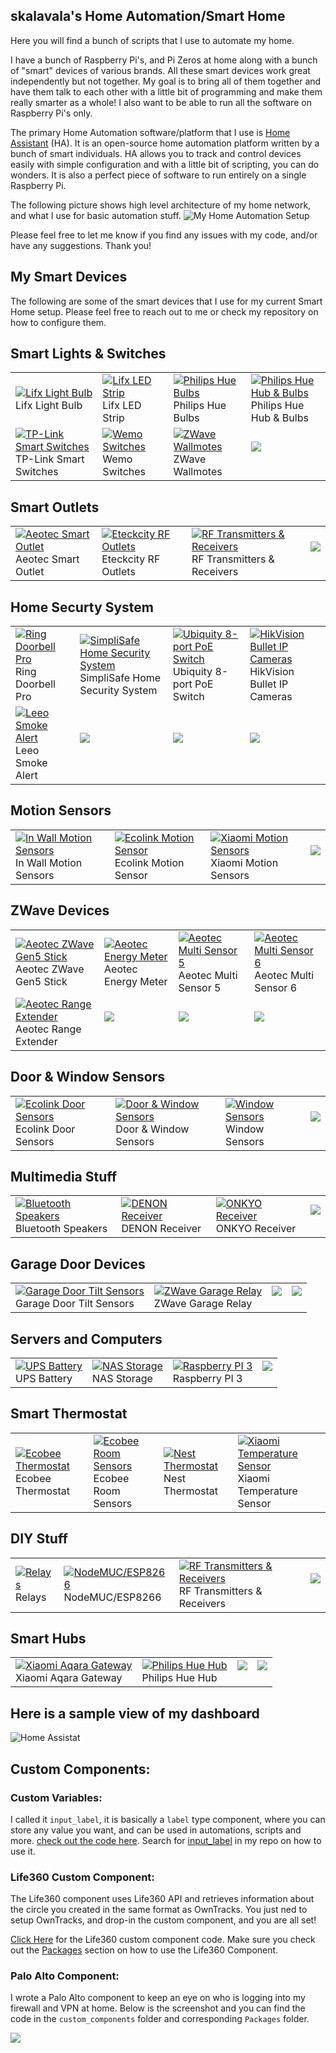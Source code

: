 ## skalavala's Home Automation/Smart Home

Here you will find a bunch of scripts that I use to automate my home.

I have a bunch of Raspberry Pi's, and Pi Zeros at home along with a bunch of "smart" devices of various brands. All these smart devices work great independently but not together. My goal is to bring all of them together and have them talk to each other with a little bit of programming and make them really smarter as a whole! I also want to be able to run all the software on Raspberry Pi's only.

The primary Home Automation software/platform that I use is [Home Assistant](https://home-assistant.io/) (HA). It is an open-source home automation platform written by a bunch of smart individuals. HA allows you to track and control devices easily with simple configuration and with a little bit of scripting, you can do wonders. It is also a perfect piece of software to run entirely on a single Raspberry Pi.

The following picture shows high level architecture of my home network, and what I use for basic automation stuff.
![My Home Automation Setup](https://raw.githubusercontent.com/skalavala/skalavala.github.io/master/images/smart-home.jpg)

Please feel free to let me know if you find any issues with my code, and/or have any suggestions. Thank you!

## My Smart Devices

<p>
The following are some of the smart devices that I use for my current Smart Home setup. Please feel free to reach out to me or check my repository on how to configure them.
</p>
<h2>Smart Lights & Switches</h2>
<TABLE>
<TR>
    <TD>
    <a href="http://amzn.to/2pTWaNm"><img src="https://raw.githubusercontent.com/skalavala/skalavala.github.io/master/images/lifx-bulb.jpg" alt="Lifx Light Bulb" /></a><br/>
        Lifx Light Bulb
    </TD>
    <TD>
    <a href="http://amzn.to/2DI7i4P"><img src="https://raw.githubusercontent.com/skalavala/skalavala.github.io/master/images/lifx-led-strip.jpg" alt="Lifx LED Strip" /></a><br/>
        Lifx LED Strip
    </TD>
    <TD>
    <a href="http://amzn.to/2DLfuBi"><img src="https://raw.githubusercontent.com/skalavala/skalavala.github.io/master/images/philips-hue-bulbs.jpg" alt="Philips Hue Bulbs" /></a><br/>
        Philips Hue Bulbs
    </TD>
    <TD>
    <a href="http://amzn.to/2mH7bi8"><img src="https://raw.githubusercontent.com/skalavala/skalavala.github.io/master/images/philips-hue-hub.jpg" alt="Philips Hue Hub & Bulbs" /></a><br/>
        Philips Hue Hub & Bulbs
    </TD>
</TR>
<TR>
    <TD>
    <a href="http://amzn.to/2qeilPx"><img src="https://raw.githubusercontent.com/skalavala/skalavala.github.io/master/images/tplink-smart-switches.jpg" alt="TP-Link Smart Switches" /></a><br/>
        TP-Link Smart Switches
    </TD>
    <TD>
    <a href="http://amzn.to/2pairYc"><img src="https://raw.githubusercontent.com/skalavala/skalavala.github.io/master/images/wemo-light-switches.jpg" alt="Wemo Switches" /></a><br/>
        Wemo Switches
    </TD>
    <TD>
    <a href="http://amzn.to/2DK11G5"><img src="https://raw.githubusercontent.com/skalavala/skalavala.github.io/master/images/wall-mote.jpg" alt="ZWave Wallmotes" /></a><br/>
        ZWave Wallmotes
    </TD>
    <TD><img src="https://raw.githubusercontent.com/skalavala/skalavala.github.io/master/images/blank.jpg"/><br/>&nbsp;</TD>
</TR>
</TABLE>
<h2>Smart Outlets</h2>
<TABLE>
<TR>
    <TD>
    <a href="http://amzn.to/2FKtegl"><img src="https://raw.githubusercontent.com/skalavala/skalavala.github.io/master/images/aeltec-smart-outlet.jpg" alt="Aeotec Smart Outlet" /></a><br/>
        Aeotec Smart Outlet
    </TD>
    <TD>
    <a href="http://amzn.to/2pTIDFA"><img src="https://raw.githubusercontent.com/skalavala/skalavala.github.io/master/images/eteccity-rf-outlets.jpg" alt="Eteckcity RF Outlets" /></a><br/>
        Eteckcity RF Outlets
    </TD>
    <TD>
    <a href="http://amzn.to/2qe8PMo"><img src="https://raw.githubusercontent.com/skalavala/skalavala.github.io/master/images/rf-transeivers.jpg" alt="RF Transmitters & Receivers" /></a><br/>
        RF Transmitters & Receivers
    </TD>
    <TD><img src="https://raw.githubusercontent.com/skalavala/skalavala.github.io/master/images/blank.jpg"/><br/>&nbsp;</TD>
</TR>
</TABLE>
<h2>Home Securty System</h2>
<TABLE>
<TR>
    <TD>
    <a href="http://amzn.to/2pVmS6y"><img src="https://raw.githubusercontent.com/skalavala/skalavala.github.io/master/images/ring-doorbell-pro.jpg" alt="Ring Doorbell Pro" /></a><br/>
        Ring Doorbell Pro
    </TD>
    <TD>
    <a href="http://amzn.to/2pTIpyv"><img src="https://raw.githubusercontent.com/skalavala/skalavala.github.io/master/images/simplisafe-home-security.jpg" alt="SimpliSafe Home Security System" /></a><br/>
        SimpliSafe Home Security System
    </TD>
    <TD>
    <a href="http://amzn.to/2uOJxSX"><img src="https://raw.githubusercontent.com/skalavala/skalavala.github.io/master/images/ubiquity-poe-switch.jpg" alt="Ubiquity 8-port PoE Switch" /></a><br/>
        Ubiquity 8-port PoE Switch
    </TD>
    <TD>
    <a href="http://amzn.to/2suiPhT"><img src="https://raw.githubusercontent.com/skalavala/skalavala.github.io/master/images/hikvision-bullet-cameras.jpg" alt="HikVision Bullet IP Cameras" /></a><br/>
        HikVision Bullet IP Cameras
    </TD>
</TR>
<TR>
    <TD>
    <a href="http://amzn.to/2papVuj"><img src="https://raw.githubusercontent.com/skalavala/skalavala.github.io/master/images/leeo-smoke-alert.jpg" alt="Leeo Smoke Alert" /></a><br/>
        Leeo Smoke Alert
    </TD>
    <TD><img src="https://raw.githubusercontent.com/skalavala/skalavala.github.io/master/images/blank.jpg"/><br/>&nbsp;</TD>
    <TD><img src="https://raw.githubusercontent.com/skalavala/skalavala.github.io/master/images/blank.jpg"/><br/>&nbsp;</TD>
    <TD><img src="https://raw.githubusercontent.com/skalavala/skalavala.github.io/master/images/blank.jpg"/><br/>&nbsp;</TD>
</TR>
</TABLE>
<h2>Motion Sensors</h2>
<TABLE>
<TR>
    <TD>
    <a href="http://amzn.to/2pV6SkH"><img src="https://raw.githubusercontent.com/skalavala/skalavala.github.io/master/images/in-wall-motion-sensors.jpg" alt="In Wall Motion Sensors" /></a><br/>
        In Wall Motion Sensors
    </TD>
    <TD>
    <a href="http://amzn.to/2DI5TeJ"><img src="https://raw.githubusercontent.com/skalavala/skalavala.github.io/master/images/ecolink-motion-sensors.jpg" alt="Ecolink Motion Sensor" /></a><br/>
        Ecolink Motion Sensor
    </TD>
    <TD>
    <a href="http://amzn.to/2DKO7aN"><img src="https://raw.githubusercontent.com/skalavala/skalavala.github.io/master/images/xiaomi-motion-sensor.jpg" alt="Xiaomi Motion Sensors" /></a><br/>
        Xiaomi Motion Sensors
    </TD>
    <TD><img src="https://raw.githubusercontent.com/skalavala/skalavala.github.io/master/images/blank.jpg"/><br/>&nbsp;</TD>
</TR>
</TABLE>
<h2>ZWave Devices</h2>
<TABLE>
<TR>
    <TD>
    <a href="http://amzn.to/2pa9uhO"><img src="https://raw.githubusercontent.com/skalavala/skalavala.github.io/master/images/aeltec-zwave-stick.jpg" alt="Aeotec ZWave Gen5 Stick" /></a><br/>
        Aeotec ZWave Gen5 Stick
    </TD>
    <TD>
    <a href="http://amzn.to/2DKyxvU"><img src="https://raw.githubusercontent.com/skalavala/skalavala.github.io/master/images/aeotec-energy-meter.jpg" alt="Aeotec Energy Meter" /></a><br/>
        Aeotec Energy Meter
    </TD>
    <TD>
    <a href="http://amzn.to/2qdYUqa"><img src="https://raw.githubusercontent.com/skalavala/skalavala.github.io/master/images/aeotec-multi-sensor.jpg" alt="Aeotec Multi Sensor 5" /></a><br/>
        Aeotec Multi Sensor 5
    </TD>
    <TD>
    <a href="http://amzn.to/2pV5yOT"><img src="https://raw.githubusercontent.com/skalavala/skalavala.github.io/master/images/aeotec-multi-sensor6.jpg" alt="Aeotec Multi Sensor 6" /></a><br/>
        Aeotec Multi Sensor 6
    </TD>
</TR>
<TR>
    <TD>
    <a href="http://amzn.to/2DKz7cK"><img src="https://raw.githubusercontent.com/skalavala/skalavala.github.io/master/images/range-extender.jpg" alt="Aeotec Range Extender" /></a><br/>
        Aeotec Range Extender
    </TD>
    <TD><img src="https://raw.githubusercontent.com/skalavala/skalavala.github.io/master/images/blank.jpg"/><br/>&nbsp;</TD>
    <TD><img src="https://raw.githubusercontent.com/skalavala/skalavala.github.io/master/images/blank.jpg"/><br/>&nbsp;</TD>
    <TD><img src="https://raw.githubusercontent.com/skalavala/skalavala.github.io/master/images/blank.jpg"/><br/>&nbsp;</TD>
</TR>
</TABLE>
<h2>Door & Window Sensors</h2>
<TABLE>
<TR>
    <TD>
    <a href="http://amzn.to/2DKYfjJ"><img src="https://raw.githubusercontent.com/skalavala/skalavala.github.io/master/images/door-sensors.jpg" alt="Ecolink Door Sensors" /></a><br/>
        Ecolink Door Sensors
    </TD>
    <TD>
    <a href="http://amzn.to/2DKzHHM"><img src="https://raw.githubusercontent.com/skalavala/skalavala.github.io/master/images/door-window-sensors.jpg" alt="Door & Window Sensors" /></a><br/>
        Door & Window Sensors
    </TD>
    <TD>
    <a href="http://amzn.to/2FLRnTI"><img src="https://raw.githubusercontent.com/skalavala/skalavala.github.io/master/images/window-sensor.jpg" alt="Window Sensors" /></a><br/>
        Window Sensors
    </TD>
    <TD><img src="https://raw.githubusercontent.com/skalavala/skalavala.github.io/master/images/blank.jpg"/><br/>&nbsp;</TD>
</TR>
</TABLE>
<h2>Multimedia Stuff</h2>
<TABLE>
<TR>
    <TD>
    <a href="http://amzn.to/2pU2V1Y"><img src="https://raw.githubusercontent.com/skalavala/skalavala.github.io/master/images/bluetooth-speaker.jpg" alt="Bluetooth Speakers" /></a><br/>
        Bluetooth Speakers
    </TD>
    <TD>
    <a href="http://amzn.to/2tVYN4b"><img src="https://raw.githubusercontent.com/skalavala/skalavala.github.io/master/images/denon-receiver.jpg" alt="DENON Receiver" /></a><br/>
        DENON Receiver
    </TD>
    <TD>
    <a href="http://amzn.to/2tVYN4b"><img src="https://raw.githubusercontent.com/skalavala/skalavala.github.io/master/images/denon-receiver.jpg" alt="ONKYO Receiver" /></a><br/>
        ONKYO Receiver
    </TD>
    <TD><img src="https://raw.githubusercontent.com/skalavala/skalavala.github.io/master/images/blank.jpg"/><br/>&nbsp;</TD>
</TR>
</TABLE>
<h2>Garage Door Devices</h2>
<TABLE>
<TR>
    <TD>
    <a href="http://amzn.to/2DHQNWu"><img src="https://raw.githubusercontent.com/skalavala/skalavala.github.io/master/images/garage-tilt-sensor.jpg" alt="Garage Door Tilt Sensors" /></a><br/>
        Garage Door Tilt Sensors
    </TD>
    <TD>
    <a href="http://amzn.to/2pV2wu1"><img src="https://raw.githubusercontent.com/skalavala/skalavala.github.io/master/images/garage-relay.jpg" alt="ZWave Garage Relay" /></a><br/>
        ZWave Garage Relay
    </TD>
    <TD><img src="https://raw.githubusercontent.com/skalavala/skalavala.github.io/master/images/blank.jpg"/><br/>&nbsp;</TD>
    <TD><img src="https://raw.githubusercontent.com/skalavala/skalavala.github.io/master/images/blank.jpg"/><br/>&nbsp;</TD>
</TR>
</TABLE>
<h2>Servers and Computers</h2>
<TABLE>
<TR>
    <TD>
    <a href="http://amzn.to/2DMx2gN"><img src="https://raw.githubusercontent.com/skalavala/skalavala.github.io/master/images/apcups-1500va.jpg" alt="UPS Battery" /></a><br/>
        UPS Battery
    </TD>
    <TD>
    <a href="http://amzn.to/2DI8Coj"><img src="https://raw.githubusercontent.com/skalavala/skalavala.github.io/master/images/qnap-nas.jpg" alt="NAS Storage" /></a><br/>
        NAS Storage
    </TD>
    <TD>
    <a href="http://amzn.to/2p9RVhQ"><img src="https://raw.githubusercontent.com/skalavala/skalavala.github.io/master/images/raspberry-pi3.jpg" alt="Raspberry PI 3" /></a><br/>
        Raspberry PI 3
    </TD>
    <TD><img src="https://raw.githubusercontent.com/skalavala/skalavala.github.io/master/images/blank.jpg"/><br/>&nbsp;</TD>
</TR>
</TABLE>
<h2>Smart Thermostat</h2>
<TABLE>
<TR>
    <TD>
    <a href="http://amzn.to/2FQCsaX"><img src="https://raw.githubusercontent.com/skalavala/skalavala.github.io/master/images/ecobee4-thermostat.jpg" alt="Ecobee Thermostat" /></a><br/>
        Ecobee Thermostat
    </TD>
    <TD>
    <a href="http://amzn.to/2uuPAgl"><img src="https://raw.githubusercontent.com/skalavala/skalavala.github.io/master/images/ecobee-room-sensors.jpg" alt="Ecobee Room Sensors" /></a><br/>
        Ecobee Room Sensors
    </TD>
    <TD>
    <a href="http://amzn.to/2Dgt3rv"><img src="https://raw.githubusercontent.com/skalavala/skalavala.github.io/master/images/nest-thermostat.jpg" alt="Nest Thermostat" /></a><br/>
        Nest Thermostat
    </TD>
    <TD>
    <a href="http://amzn.to/2FQDgN1"><img src="https://raw.githubusercontent.com/skalavala/skalavala.github.io/master/images/xiaomi-temp-sensor.jpg" alt="Xiaomi Temperature Sensor" /></a><br/>
        Xiaomi Temperature Sensor
    </TD>
</TR>
</TABLE>
<h2>DIY Stuff</h2>
<TABLE>
<TR>
    <TD>
    <a href="http://amzn.to/2pTQ1kv"><img src="https://raw.githubusercontent.com/skalavala/skalavala.github.io/master/images/relay.jpg" alt="Relays" /></a><br/>
        Relays
    </TD>
    <TD>
    <a href="http://amzn.to/2pV60wx"><img src="https://raw.githubusercontent.com/skalavala/skalavala.github.io/master/images/esp8266.jpg" alt="NodeMUC/ESP8266" /></a><br/>
        NodeMUC/ESP8266
    </TD>
    <TD>
    <a href="http://amzn.to/2qe8PMo"><img src="https://raw.githubusercontent.com/skalavala/skalavala.github.io/master/images/rf-transeivers.jpg" alt="RF Transmitters & Receivers" /></a><br/>
        RF Transmitters & Receivers
    </TD>
    <TD><img src="https://raw.githubusercontent.com/skalavala/skalavala.github.io/master/images/blank.jpg"/><br/>&nbsp;</TD>
</TR>
</TABLE>
<h2>Smart Hubs</h2>
<TABLE>
<TR>
    <TD>
    <a href="http://amzn.to/2FQmFsz"><img src="https://raw.githubusercontent.com/skalavala/skalavala.github.io/master/images/xiaomi-gateway-kit.jpg" alt="Xiaomi Aqara Gateway" /></a><br/>
        Xiaomi Aqara Gateway
    </TD>
    <TD>
    <a href="http://amzn.to/2mH7bi8"><img src="https://raw.githubusercontent.com/skalavala/skalavala.github.io/master/images/philips-hue-hub.jpg" alt="Philips Hue Hub" /></a><br/>
        Philips Hue Hub
    </TD>
    <TD><img src="https://raw.githubusercontent.com/skalavala/skalavala.github.io/master/images/blank.jpg"/><br/>&nbsp;</TD>
    <TD><img src="https://raw.githubusercontent.com/skalavala/skalavala.github.io/master/images/blank.jpg"/><br/>&nbsp;</TD>
</TR>
</TABLE>

## Here is a sample view of my dashboard

<img src="https://github.com/skalavala/smarthome/blob/master/images/skalavala-smarthome-dashboard.jpg" alt="Home Assistat" />

## Custom Components:

### Custom Variables:

I called it `input_label`, it is basically a `label` type component, where you can store any value you want, and can be used in automations, scripts and more. [check out the code here](https://github.com/skalavala/smarthome/blob/master/custom_components/input_label.py). Search for [input_label](https://github.com/skalavala/smarthome/search?utf8=%E2%9C%93&q=input_label) in my repo on how to use it.

### Life360 Custom Component:

The Life360 component uses Life360 API and retrieves information about the circle you created in the same format as OwnTracks. You just ned to setup OwnTracks, and drop-in the custom component, and you are all set!

[Click Here](https://github.com/skalavala/smarthome/blob/master/custom_components/sensor/life360.py) for the Life360 custom component code. Make sure you check out the [Packages](https://github.com/skalavala/smarthome/blob/master/packages/life360.yaml) section on how to use the Life360 Component.

### Palo Alto Component:

I wrote a Palo Alto component to keep an eye on who is logging into my firewall and VPN at home. Below is the screenshot and you can find the code in the `custom_components` folder and corresponding `Packages` folder.

<img src="https://raw.githubusercontent.com/skalavala/smarthome/master/images/paloalto.png"/>
